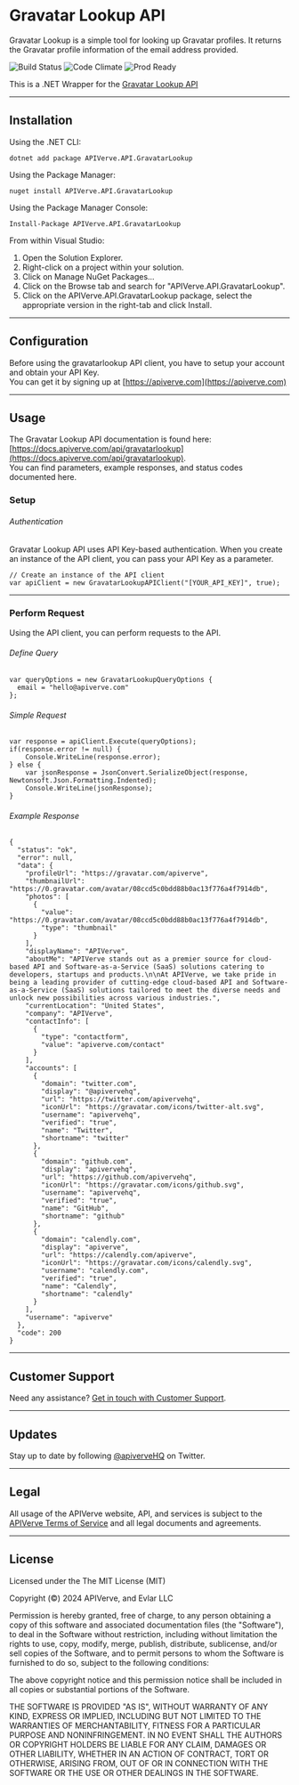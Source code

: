 Gravatar Lookup API
============

Gravatar Lookup is a simple tool for looking up Gravatar profiles. It returns the Gravatar profile information of the email address provided.

![Build Status](https://img.shields.io/badge/build-passing-green)
![Code Climate](https://img.shields.io/badge/maintainability-B-purple)
![Prod Ready](https://img.shields.io/badge/production-ready-blue)

This is a .NET Wrapper for the [Gravatar Lookup API](https://apiverve.com/marketplace/api/gravatarlookup)

---

## Installation

Using the .NET CLI:
```
dotnet add package APIVerve.API.GravatarLookup
```

Using the Package Manager:
```
nuget install APIVerve.API.GravatarLookup
```

Using the Package Manager Console:
```
Install-Package APIVerve.API.GravatarLookup
```

From within Visual Studio:

1. Open the Solution Explorer.
2. Right-click on a project within your solution.
3. Click on Manage NuGet Packages...
4. Click on the Browse tab and search for "APIVerve.API.GravatarLookup".
5. Click on the APIVerve.API.GravatarLookup package, select the appropriate version in the right-tab and click Install.


---

## Configuration

Before using the gravatarlookup API client, you have to setup your account and obtain your API Key.  
You can get it by signing up at [https://apiverve.com](https://apiverve.com)

---

## Usage

The Gravatar Lookup API documentation is found here: [https://docs.apiverve.com/api/gravatarlookup](https://docs.apiverve.com/api/gravatarlookup).  
You can find parameters, example responses, and status codes documented here.

### Setup

###### Authentication
Gravatar Lookup API uses API Key-based authentication. When you create an instance of the API client, you can pass your API Key as a parameter.

```
// Create an instance of the API client
var apiClient = new GravatarLookupAPIClient("[YOUR_API_KEY]", true);
```

---


### Perform Request
Using the API client, you can perform requests to the API.

###### Define Query

```
var queryOptions = new GravatarLookupQueryOptions {
  email = "hello@apiverve.com"
};
```

###### Simple Request

```
var response = apiClient.Execute(queryOptions);
if(response.error != null) {
	Console.WriteLine(response.error);
} else {
    var jsonResponse = JsonConvert.SerializeObject(response, Newtonsoft.Json.Formatting.Indented);
    Console.WriteLine(jsonResponse);
}
```

###### Example Response

```
{
  "status": "ok",
  "error": null,
  "data": {
    "profileUrl": "https://gravatar.com/apiverve",
    "thumbnailUrl": "https://0.gravatar.com/avatar/08ccd5c0bdd88b0ac13f776a4f7914db",
    "photos": [
      {
        "value": "https://0.gravatar.com/avatar/08ccd5c0bdd88b0ac13f776a4f7914db",
        "type": "thumbnail"
      }
    ],
    "displayName": "APIVerve",
    "aboutMe": "APIVerve stands out as a premier source for cloud-based API and Software-as-a-Service (SaaS) solutions catering to developers, startups and products.\n\nAt APIVerve, we take pride in being a leading provider of cutting-edge cloud-based API and Software-as-a-Service (SaaS) solutions tailored to meet the diverse needs and unlock new possibilities across various industries.",
    "currentLocation": "United States",
    "company": "APIVerve",
    "contactInfo": [
      {
        "type": "contactform",
        "value": "apiverve.com/contact"
      }
    ],
    "accounts": [
      {
        "domain": "twitter.com",
        "display": "@apivervehq",
        "url": "https://twitter.com/apivervehq",
        "iconUrl": "https://gravatar.com/icons/twitter-alt.svg",
        "username": "apivervehq",
        "verified": "true",
        "name": "Twitter",
        "shortname": "twitter"
      },
      {
        "domain": "github.com",
        "display": "apivervehq",
        "url": "https://github.com/apivervehq",
        "iconUrl": "https://gravatar.com/icons/github.svg",
        "username": "apivervehq",
        "verified": "true",
        "name": "GitHub",
        "shortname": "github"
      },
      {
        "domain": "calendly.com",
        "display": "apiverve",
        "url": "https://calendly.com/apiverve",
        "iconUrl": "https://gravatar.com/icons/calendly.svg",
        "username": "calendly.com",
        "verified": "true",
        "name": "Calendly",
        "shortname": "calendly"
      }
    ],
    "username": "apiverve"
  },
  "code": 200
}
```

---

## Customer Support

Need any assistance? [Get in touch with Customer Support](https://apiverve.com/contact).

---

## Updates
Stay up to date by following [@apiverveHQ](https://twitter.com/apiverveHQ) on Twitter.

---

## Legal

All usage of the APIVerve website, API, and services is subject to the [APIVerve Terms of Service](https://apiverve.com/terms) and all legal documents and agreements.

---

## License
Licensed under the The MIT License (MIT)

Copyright (&copy;) 2024 APIVerve, and Evlar LLC

Permission is hereby granted, free of charge, to any person obtaining a copy of this software and associated documentation files (the "Software"), to deal in the Software without restriction, including without limitation the rights to use, copy, modify, merge, publish, distribute, sublicense, and/or sell copies of the Software, and to permit persons to whom the Software is furnished to do so, subject to the following conditions:

The above copyright notice and this permission notice shall be included in all copies or substantial portions of the Software.

THE SOFTWARE IS PROVIDED "AS IS", WITHOUT WARRANTY OF ANY KIND, EXPRESS OR IMPLIED, INCLUDING BUT NOT LIMITED TO THE WARRANTIES OF MERCHANTABILITY, FITNESS FOR A PARTICULAR PURPOSE AND NONINFRINGEMENT. IN NO EVENT SHALL THE AUTHORS OR COPYRIGHT HOLDERS BE LIABLE FOR ANY CLAIM, DAMAGES OR OTHER LIABILITY, WHETHER IN AN ACTION OF CONTRACT, TORT OR OTHERWISE, ARISING FROM, OUT OF OR IN CONNECTION WITH THE SOFTWARE OR THE USE OR OTHER DEALINGS IN THE SOFTWARE.